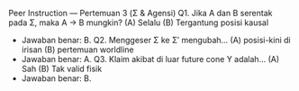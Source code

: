 Peer Instruction — Pertemuan 3 (Σ & Agensi)
Q1. Jika A dan B serentak pada Σ, maka A → B mungkin? (A) Selalu (B) Tergantung posisi kausal
- Jawaban benar: B.
Q2. Menggeser Σ ke Σ′ mengubah… (A) posisi-kini di irisan (B) pertemuan worldline
- Jawaban benar: A.
Q3. Klaim akibat di luar future cone Y adalah… (A) Sah (B) Tak valid fisik
- Jawaban benar: B.
